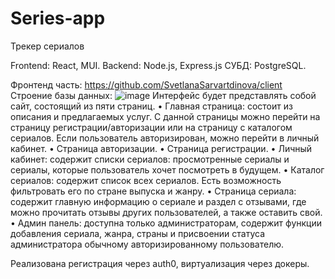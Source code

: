 # Series-app

Трекер сериалов

Frontend: React, MUI.
Backend: Node.js, Express.js
СУБД: PostgreSQL.

Фронтенд часть: https://github.com/SvetlanaSarvartdinova/client
Строение базы данных:
![image](https://github.com/SvetlanaSarvartdinova/Series-app/assets/71510191/80558983-6a22-4b9c-a54d-360370c96bf7)
Интерфейс будет представлять собой сайт, состоящий из пяти страниц. 
•	Главная страница: состоит из описания и предлагаемых услуг. С данной страницы можно перейти на страницу регистрации/авторизации или на страницу с каталогом сериалов. Если пользователь авторизирован, можно перейти в личный кабинет. 
•	Страница авторизации.
•	Страница регистрации.
•	Личный кабинет: содержит списки сериалов: просмотренные сериалы и сериалы, которые пользователь хочет посмотреть в будущем.
•	Каталог сериалов: содержит список всех сериалов. Есть возможность фильтровать его по стране выпуска и жанру.
•	Страница сериала: содержит главную информацию о сериале и раздел с отзывами, где можно прочитать отзывы других пользователей, а также оставить свой.
•	Админ панель: доступна только администраторам, содержит функции добавления сериала, жанра, страны и присвоении статуса администратора обычному авторизированному пользователю.

Реализована регистрация через auth0, виртуализация через докеры.


